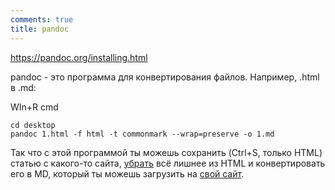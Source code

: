 ```yaml
---
comments: true
title: pandoc
---
```


<https://pandoc.org/installing.html>

pandoc - это программа для конвертирования файлов. Например, .html в .md:

WIn+R cmd

```
cd desktop
pandoc 1.html -f html -t commonmark --wrap=preserve -o 1.md
```

Так что с этой программой ты можешь сохранить (Ctrl+S, только HTML) статью с какого-то сайта, [убрать](https://notepad-plus-plus.org/downloads/) всё лишнее из HTML и конвертировать его в MD, который ты можешь загрузить на [свой сайт](/ru/jekyll).